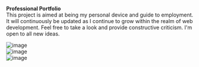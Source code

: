 <b>Professional Portfolio</b>
<br />
This project is aimed at being my personal device and guide to employment. It will continuously be updated as I continue to grow within the realm of web development.
Feel free to take a look and provide constructive criticism. I'm open to all new ideas.


![image](https://user-images.githubusercontent.com/97869791/153801789-68690374-b34f-4fc3-840c-66481aa47895.png)
<br />
![image](https://user-images.githubusercontent.com/97869791/153801806-b8fc7684-05fc-403a-a2d2-d7768828ecda.png)
<br />
![image](https://user-images.githubusercontent.com/97869791/153801837-f0fd9852-b626-4b42-949a-57b4c34dffba.png)


